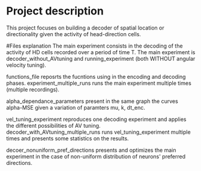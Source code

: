 # Project description
This project focuses on building a decoder of spatial location or directionality given the activity of head-direction cells.

#Files explanation
The main experiment consists in the decoding of the activity of HD cells recorded over a period of time T.
The main experiment is decoder_without_AVtuning and running_experiment (both WITHOUT angular velocity tuning). 

functions_file reposrts the fucntions using in the encoding and decoding phases.
experiment_multiple_runs runs the main experiment multiple times (multiple recordings).

alpha_dependance_parameters present in the same graph the curves alpha-MSE given a variation of paramters mu, k, dt_enc.

vel_tuning_experiment reproduces one decoding experiment and applies the different possibilities of AV tuning. 
decoder_with_AVtuning_multiple_runs runs vel_tuning_experiment multiple times and presents some statistics on the results.

decoer_nonuniform_pref_directions presents and optimizes the main experiment in the case of non-uniform distribution of neurons' preferred directions.
